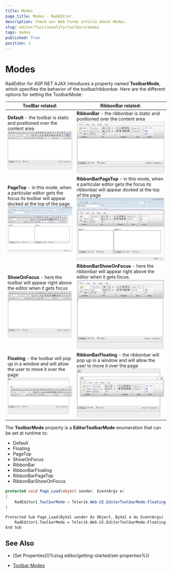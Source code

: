 ```yaml
---
title: Modes
page_title: Modes - RadEditor
description: Check our Web Forms article about Modes.
slug: editor/functionality/toolbars/modes
tags: modes
published: True
position: 1
---
```


# Modes

RadEditor for ASP.NET AJAX introduces a property named **ToolbarMode**, which specifies the behavior of the toolbar/ribbonbar. Here are the different options for setting the ToolbarMode:


|  **ToolBar** related: |  **RibbonBar** related: |
| ------ | ------ |
| **Default** - the toolbar is static and positioned over the	content area![editor-defaulttoolbarmode](images/editor-defaulttoolbarmode.png)| **RibbonBar** - the ribbonbar is static and positioned over the	content area ![editor-ribbonbarmode](images/editor-ribbonbarmode.png)|
| **PageTop** - in this mode, when a particular editor gets the	focus its toolbar will appear docked at the top of the page ![editor-pagetoptoolbarmode](images/editor-pagetoptoolbarmode.png)| **RibbonBarPageTop** - in this mode, when a particular editor gets the	focus its ribbonbar will appear docked at the top of the page![editor-ribbonbarpagetopmode](images/editor-ribbonbarpagetopmode.png)|
| **ShowOnFocus** - here the toolbar will appear	right above the editor when it gets focus![editor-showonfocusmode](images/editor-showonfocusmode.png)| **RibbonBarShowOnFocus** - here the ribbonbar will appear	right above the editor when it gets focus.![editor-ribbonbarshowonfocusmode](images/editor-ribbonbarshowonfocusmode.png)|
| **Floating** - the toolbar will pop up in a window and	will allow the user to move it over the page![editor-floatingmode](images/editor-floatingmode.png)| **RibbonBarFloating** - the ribbonbar will pop up in a window and	will allow the user to move it over the page![editor-ribbonbarfloatingmode](images/editor-ribbonbarfloatingmode.png)|



The **ToolbarMode** property is a **EditorToolbarMode** enumeration that can be set at runtime to:

* Default
* Floating
* PageTop
* ShowOnFocus
* RibbonBar
* RibbonBarFloating
* RibbonBarPageTop
* RibbonBarShowOnFocus

````C#
protected void Page_Load(object sender, EventArgs e)
{
	RadEditor1.ToolbarMode = Telerik.Web.UI.EditorToolbarMode.Floating;
} 			
````
````VB
Protected Sub Page_Load(ByVal sender As Object, ByVal e As EventArgs)
	RadEditor1.ToolbarMode = Telerik.Web.UI.EditorToolbarMode.Floating
End Sub
````

## See Also

 * [Set Properties]({%slug editor/getting-started/set-properties%})

 * [Toolbar Modes](https://demos.telerik.com/aspnet/prometheus/Editor/Examples/ToolbarMode/DefaultCS.aspx)
